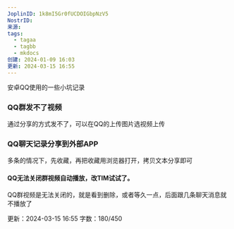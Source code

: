 ```yaml
---
JoplinID: 1k8mI5Gr0fUCDOIGbpNzV5
NostrID: 
来源: 
tags:
  - tagaa
  - tagbb
  - mkdocs
创建: 2024-01-09 16:03
更新: 2024-03-15 16:55
---
```

安卓QQ使用的一些小坑记录


### QQ群发不了视频
通过分享的方式发不了，可以在QQ的上传图片选视频上传


### QQ聊天记录分享到外部APP

多条的情况下，先收藏，再把收藏用浏览器打开，拷贝文本分享即可

#### QQ无法关闭群视频自动播放，改TIM试试了。
QQ群视频是无法关闭的，就是看到删除，或者等久一点，后面跟几条聊天消息就不播放了



更新：2024-03-15 16:55 字数：180/450
